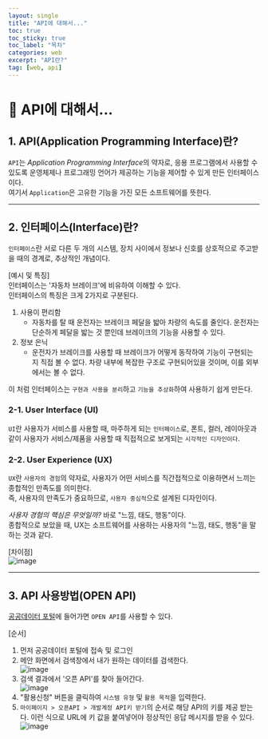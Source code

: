 ```yaml
---
layout: single
title: "API에 대해서..."
toc: true
toc_sticky: true
toc_label: "목차"
categories: web
excerpt: "API란?"
tag: [web, api]
---
```

# 📘 API에 대해서...

## 1. API(Application Programming Interface)란?
`API`는 *Application Programming Interface*의 약자로, 응용 프로그램에서 사용할 수 있도록 운영체제나 프로그래밍 언어가 제공하는 기능을 제어할 수 있게 만든 인터페이스이다.  
여기서 `Application`은 고유한 기능을 가진 모든 소프트웨어를 뜻한다.  

---
## 2. 인터페이스(Interface)란?

`인터페이스`란 서로 다른 두 개의 시스템, 장치 사이에서 정보나 신호를 상호적으로 주고받을 때의 경계로, 추상적인 개념이다.  

[예시 및 특징]  
인터페이스는 '자동차 브레이크'에 비유하여 이해할 수 있다.  
인터페이스의 특징은 크게 2가지로 구분된다.  
1. 사용이 편리함
    - 자동차를 탈 때 운전자는 브레이크 페달을 밟아 차량의 속도를 줄인다. 운전자는 단순하게 페달을 밟는 것 뿐인데 브레이크의 기능을 사용할 수 있다.  
2. 정보 은닉
    - 운전자가 브레이크를 사용할 때 브레이크가 어떻게 동작하여 기능이 구현되는지 직접 볼 수 없다. 차량 내부에 복잡한 구조로 구현되어있을 것이며, 이를 외부에서는 볼 수 없다.

이 처럼 인터페이스는 `구현과 사용을 분리`하고 `기능을 추상화`하여 사용하기 쉽게 만든다.  

### 2-1. User Interface (UI)
`UI`란 사용자가 서비스를 사용할 때, 마주하게 되는 `인터페이스`로, 폰트, 컬러, 레이아웃과 같이 사용자가 서비스/제품을 사용할 때 직접적으로 보게되는 `시각적인 디자인이다`.  

### 2-2. User Experience (UX)
`UX`란 `사용자의 경험`의 약자로, 사용자가 어떤 서비스를 직간접적으로 이용하면서 느끼는 종합적인 만족도를 의미한다.  
즉, 사용자의 만족도가 중요하므로, `사용자 중심적`으로 설계된 디자인이다.  

*사용자 경험의 핵심은 무엇일까?*
바로 "느낌, 태도, 행동"이다.  
종합적으로 보았을 때, UX는 소프트웨어를 사용하는 사용자의 "느낌, 태도, 행동"을 말하는 것과 같다.  

[차이점]  
![image](https://user-images.githubusercontent.com/104587537/209858398-e926d6e1-7fab-42bd-ae66-44d9bde0085e.png)

---
## 3. API 사용방법(OPEN API)
[공공데이터 포털](https://www.data.go.kr/)에 들어가면 `OPEN API`를 사용할 수 있다.  

[순서]  
1. 먼저 공공데이터 포털에 접속 및 로그인
2. 메안 화면에서 검색창에서 내가 원하는 데이터를 검색한다.  
![image](https://user-images.githubusercontent.com/104587537/209858907-44132f1d-8a2b-4b53-b8ad-08b2935e0063.png)
3. 검색 결과에서 '오픈 API'를 찾아 들어간다.  
![image](https://user-images.githubusercontent.com/104587537/209859088-3e004b25-c03f-4cb9-8eb9-96c686c0af8f.png)
4. "활용신청" 버튼을 클릭하여 `시스템 유형` 및 `활용 목적`을 입력한다.  
5. `마이페이지 > 오픈API > 개발계정 API키 받기`의 순서로 해당 API의 키를 제공 받는다. 이런 식으로 URL에 키 값을 붙여넣어야 정상적인 응답 메시지를 받을 수 있다.  ![image](https://user-images.githubusercontent.com/104587537/209859434-4798f7f3-a9d9-4eee-835f-2f661245d5bb.png)

